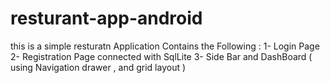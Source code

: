 # resturant-app-android
this is a simple resturatn Application Contains the Following : 1- Login Page 2- Registration Page  connected with SqlLite 3- Side Bar and DashBoard ( using Navigation drawer , and grid layout ) 
